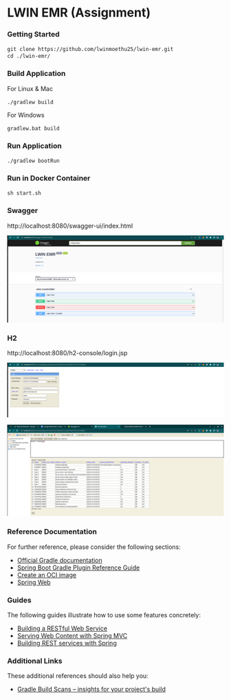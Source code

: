 # LWIN EMR (Assignment)

### Getting Started

```
git clone https://github.com/lwinmoethu25/lwin-emr.git
cd ./lwin-emr/
```

### Build Application
For Linux & Mac
```
./gradlew build
```

For Windows
```
gradlew.bat build
```


### Run Application
```
./gradlew bootRun
```

### Run in Docker Container
```
sh start.sh
```

### Swagger
http://localhost:8080/swagger-ui/index.html

![Swagger](screenshots/swagger.png)

### H2
http://localhost:8080/h2-console/login.jsp

![H2 Login](screenshots/h2_1.png)


![H2 DB](screenshots/h2_2.png)


### Reference Documentation
For further reference, please consider the following sections:

* [Official Gradle documentation](https://docs.gradle.org)
* [Spring Boot Gradle Plugin Reference Guide](https://docs.spring.io/spring-boot/docs/2.7.5/gradle-plugin/reference/html/)
* [Create an OCI image](https://docs.spring.io/spring-boot/docs/2.7.5/gradle-plugin/reference/html/#build-image)
* [Spring Web](https://docs.spring.io/spring-boot/docs/2.7.5/reference/htmlsingle/#web)

### Guides
The following guides illustrate how to use some features concretely:

* [Building a RESTful Web Service](https://spring.io/guides/gs/rest-service/)
* [Serving Web Content with Spring MVC](https://spring.io/guides/gs/serving-web-content/)
* [Building REST services with Spring](https://spring.io/guides/tutorials/rest/)

### Additional Links
These additional references should also help you:

* [Gradle Build Scans – insights for your project's build](https://scans.gradle.com#gradle)

